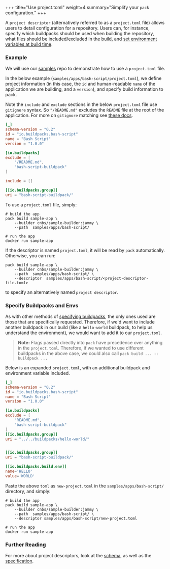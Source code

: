 +++
title="Use project.toml"
weight=4
summary="Simplify your `pack` configuration."
+++

A `project descriptor` (alternatively referred to as a `project.toml` file) allows users to detail configuration for a
repository. Users can, for instance, specify which buildpacks should be used when building the repository, what files
should be included/excluded in the build, and [set environment variables at build time][descriptor-envs].

### Example
We will use our [samples][samples] repo to demonstrate how to use a `project.toml` file.

In the below example (`samples/apps/bash-script/project.toml`), we define project information (in this case, the `id`
and human-readable `name` of the application we are building, and a `version`), and specify build information to pack.


Note the `include` and `exclude` sections in the below `project.toml` file use `gitignore` syntax. So `"/README.md"` excludes the `README`
file at the root of the application. For more on `gitignore` matching see [these docs](https://linuxize.com/post/gitignore-ignoring-files-in-git/#literal-file-names).

```toml
[_]
schema-version = "0.2"
id = "io.buildpacks.bash-script"
name = "Bash Script"
version = "1.0.0"

[io.buildpacks]
exclude = [
    "/README.md",
    "bash-script-buildpack"
]

include = []

[[io.buildpacks.group]]
uri = "bash-script-buildpack/"
```

To use a `project.toml` file, simply:
```shell script
# build the app
pack build sample-app \
    --builder cnbs/sample-builder:jammy \
    --path  samples/apps/bash-script/

# run the app
docker run sample-app
```

If the descriptor is named `project.toml`, it will be read by `pack` automatically. Otherwise, you can run:
```shell script
pack build sample-app \
    --builder cnbs/sample-builder:jammy \
    --path  samples/apps/bash-script/ \
    --descriptor  samples/apps/bash-script/<project-descriptor-file.toml>
```
to specify an alternatively named `project descriptor`.

### Specify Buildpacks and Envs
As with other methods of [specifying buildpacks][specify-buildpacks], the only ones used are those that are specifically
requested. Therefore, if we'd want to include another buildpack in our build (like a `hello-world` buildpack, to help us
understand the environment), we would want to add it to our `project.toml`.

> **Note:** Flags passed directly into `pack` have precedence over anything in the `project.toml`. Therefore, if we wanted
> to use different buildpacks in the above case, we could also call `pack build ... --buildpack ...`

Below is an expanded `project.toml`, with an additional buildpack and environment variable included.

```toml
[_]
schema-version = "0.2"
id = "io.buildpacks.bash-script"
name = "Bash Script"
version = "1.0.0"

[io.buildpacks]
exclude = [
    "README.md",
    "bash-script-buildpack"
]
[[io.buildpacks.group]]
uri = "../../buildpacks/hello-world/"


[[io.buildpacks.group]]
uri = "bash-script-buildpack/"

[[io.buildpacks.build.env]]
name='HELLO'
value='WORLD'
```

Paste the above `toml` as `new-project.toml` in the `samples/apps/bash-script/` directory, and simply:
```shell script
# build the app
pack build sample-app \
    --builder cnbs/sample-builder:jammy \
    --path  samples/apps/bash-script/ \
    --descriptor samples/apps/bash-script/new-project.toml

# run the app
docker run sample-app
```

### Further Reading
For more about project descriptors, look at the [schema][descriptor-schema], as well as the [specification][spec].

[specify-buildpacks]: /docs/for-app-developers/how-to/configure-build-inputs/buildpacks
[descriptor-envs]: /docs/for-app-developers/how-to/configure-build-inputs/build-time-environment/#using-project-descriptor
[descriptor-schema]: /docs/reference/project-descriptor/
[samples]: https://github.com/buildpacks/samples
[spec]: https://github.com/buildpacks/spec/blob/main/extensions/project-descriptor.md
